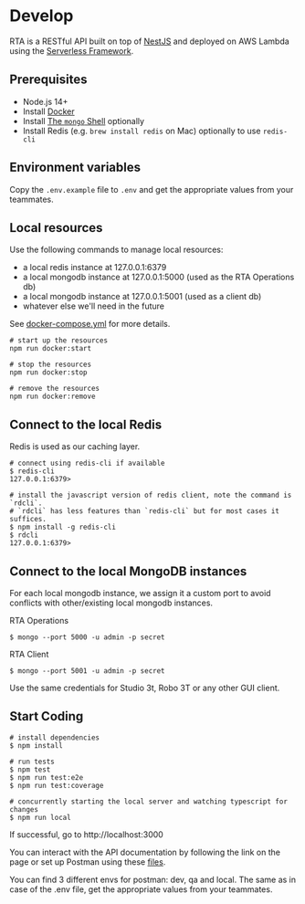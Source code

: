 # Develop

RTA is a RESTful API built on top of [NestJS](https://nestjs.com/) and deployed on AWS Lambda using
the [Serverless Framework](https://www.serverless.com/).

## Prerequisites

- Node.js 14+
- Install [Docker](https://www.docker.com/products/docker-desktop)
- Install [The `mongo` Shell](https://docs.mongodb.com/manual/mongo/) optionally
- Install Redis (e.g. `brew install redis` on Mac) optionally to use `redis-cli`

## Environment variables

Copy the `.env.example` file to `.env` and get the appropriate values from your teammates.

## Local resources

Use the following commands to manage local resources:

- a local redis instance at 127.0.0.1:6379
- a local mongodb instance at 127.0.0.1:5000 (used as the RTA Operations db)
- a local mongodb instance at 127.0.0.1:5001 (used as a client db)
- whatever else we'll need in the future

See [docker-compose.yml](../docker-compose.yml) for more details.

```shell
# start up the resources
npm run docker:start

# stop the resources
npm run docker:stop

# remove the resources
npm run docker:remove

```

## Connect to the local Redis

Redis is used as our caching layer.

```shell
# connect using redis-cli if available
$ redis-cli
127.0.0.1:6379>

# install the javascript version of redis client, note the command is `rdcli`.
# `rdcli` has less features than `redis-cli` but for most cases it suffices.
$ npm install -g redis-cli
$ rdcli
127.0.0.1:6379>
```

## Connect to the local MongoDB instances

For each local mongodb instance, we assign it a custom port to avoid conflicts with other/existing local mongodb
instances.

RTA Operations

```shell
$ mongo --port 5000 -u admin -p secret
```

RTA Client

```shell
$ mongo --port 5001 -u admin -p secret
```

Use the same credentials for Studio 3t, Robo 3T or any other GUI client.

## Start Coding

```shell
# install dependencies
$ npm install

# run tests
$ npm test
$ npm run test:e2e
$ npm run test:coverage

# concurrently starting the local server and watching typescript for changes
$ npm run local
```

If successful, go to http://localhost:3000

You can interact with the API documentation by following the link on the page or set up Postman using these [files](postman).

You can find 3 different envs for postman: dev, qa and local. The same as in case of the .env file, get the appropriate
values from your teammates.
